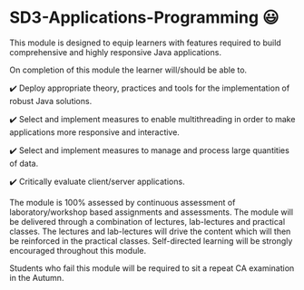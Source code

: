 # SD3-Applications-Programming :smiley:

This module is designed to equip learners with features required to build comprehensive and highly responsive Java applications.

On completion of this module the learner will/should be able to.

:heavy_check_mark: Deploy appropriate theory, practices and tools for the implementation of robust Java solutions.

:heavy_check_mark: Select and implement measures to enable multithreading in order to make applications more responsive and interactive.

:heavy_check_mark: Select and implement measures to manage and process large quantities of data.

:heavy_check_mark: Critically evaluate client/server applications.

The module is 100% assessed by continuous assessment of laboratory/workshop based assignments and assessments. The module will be delivered through a combination of lectures, lab-lectures and practical classes. The lectures and lab-lectures will drive the content which will then be reinforced in the practical classes. Self-directed learning will be strongly encouraged throughout this module.

Students who fail this module will be required to sit a repeat CA examination in the Autumn.
